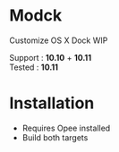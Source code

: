 # Modck
Customize OS X Dock WIP

Support : **10.10** + **10.11**    
Tested : **10.11**

# Installation
 - Requires Opee installed
 - Build both targets
